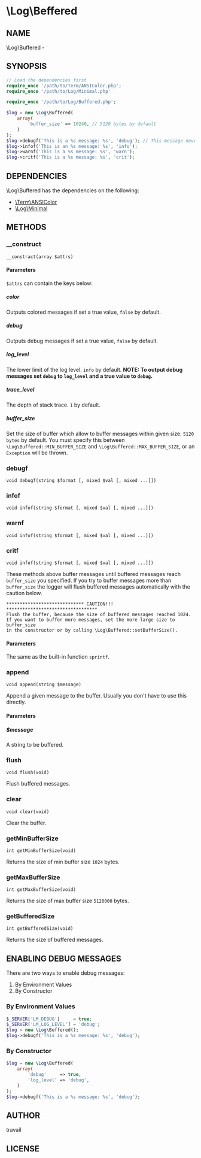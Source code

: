 # \Log\Beffered

## NAME

\Log\Buffered -

## SYNOPSIS

```php
// Load the dependencies first
require_once '/path/to/Term/ANSIColor.php';
require_once '/path/to/Log/Minimal.php'

require_once '/path/to/Log/Buffered.php';

$log = new \Log\Buffered(
    array(
        'buffer_size' => 10240, // 5120 bytes by default
    )
);
$log->debugf('This is a %s message: %s', 'debug'); // This message never be output
$log->infof('This is an %s message: %s', 'info');
$log->warnf('This is a %s message: %s', 'warn');
$log->critf('This is a %s message: %s', 'crit');
```

## DEPENDENCIES

\Log\Buffered has the dependencies on the following:

* [\Term\ANSIColor](https://github.com/travail/php-Term-ANSIColor)
* [\Log\Minimal](https://github.com/travail/php-Log-Minimal)


## METHODS

### __construct

`__constract(array $attrs)`

#### Parameters

`$attrs` can contain the keys below:

##### color

Outputs colored messages if set a true value, `false` by default.

##### debug

Outputs debug messages if set a true value, `false` by default.

##### log_level

The lower limit of the log level. `info` by default.
**NOTE: To output debug messages set `debug` to `log_level` and a true value to `debug`.**

##### trace_level

The depth of stack trace. `1` by default.

##### buffer_size

Set the size of buffer which allow to buffer messages within given size. `5120 bytes` by default. You must specify this between `\Log\Buffered::MIN_BUFFER_SIZE` and `\Log\Buffered::MAX_BUFFER_SIZE`, or an `Exception` will be thrown.

### debugf

`void debugf(string $format [, mixed $val [, mixed ...]])`

### infof

`void infof(string $format [, mixed $val [, mixed ...]])`

### warnf

`void infof(string $format [, mixed $val [, mixed ...]])`

### critf

`void infof(string $format [, mixed $val [, mixed ...]])`

These methods above buffer messages until buffered messages reach `buffer_size` you specified. If you try to buffer messages more than `buffer_size` the logger will flush buffered messages automatically with the caution below.

```
***************************** CAUTION!!! **********************************
Flush the buffer, because the size of buffered messages reached 1024.
If you want to buffer more messages, set the more large size to buffer_size
in the constructor or by calling \Log\Buffered::setBufferSize().
```

#### Parameters

The same as the built-in function `sprintf`.

### append

`void append(string $message)`

Append a given message to the buffer. Usually you don't have to use this directly.

#### Parameters

##### $message

A string to be buffered.

### flush

`void flush(void)`

Flush buffered messages.

### clear

`void clear(void)`

Clear the buffer.

### getMinBufferSize

`int getMinBufferSize(void)`

Returns the size of min buffer size `1024` bytes.

### getMaxBufferSize

`int getMaxBufferSize(void)`

Returns the size of max buffer size `5120000` bytes.

### getBufferedSize

`int getBufferedSize(void)`

Returns the size of buffered messages.

## ENABLING DEBUG MESSAGES

There are two ways to enable debug messages:

1. By Environment Values
1. By Constructor

### By Environment Values

```php
$_SERVER['LM_DEBUG']     = true;
$_SERVER['LM_LOG_LEVEL'] = 'debug';
$log = new \Log\Buffered();
$log->debugf('This is a %s message: %s', 'debug');
```

### By Constructor

```php
$log = new \Log\Buffered(
    array(
        'debug'     => true,
        'log_level' => 'debug',
    )
);
$log->debugf('This is a %s message: %s', 'debug');
```

## AUTHOR

travail

## LICENSE
